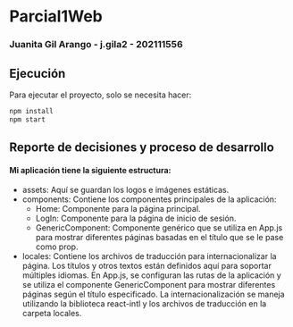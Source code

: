 # Parcial1Web

### Juanita Gil Arango - j.gila2 - 202111556

## Ejecución

Para ejecutar el proyecto, solo se necesita hacer:

```sh
npm install
npm start
```

## Reporte de decisiones y proceso de desarrollo
#### Mi aplicación tiene la siguiente estructura:
- assets: Aquí se guardan los logos e imágenes estáticas.
- components: Contiene los componentes principales de la aplicación:
    - Home: Componente para la página principal.
    - LogIn: Componente para la página de inicio de sesión.
    - GenericComponent: Componente genérico que se utiliza en App.js para mostrar diferentes páginas basadas en el título que se le pase como prop.
- locales: Contiene los archivos de traducción para internacionalizar la página. Los títulos y otros textos están definidos aquí para soportar múltiples idiomas.
En App.js, se configuran las rutas de la aplicación y se utiliza el componente GenericComponent para mostrar diferentes páginas según el título especificado. La internacionalización se maneja utilizando la biblioteca react-intl y los archivos de traducción en la carpeta locales.